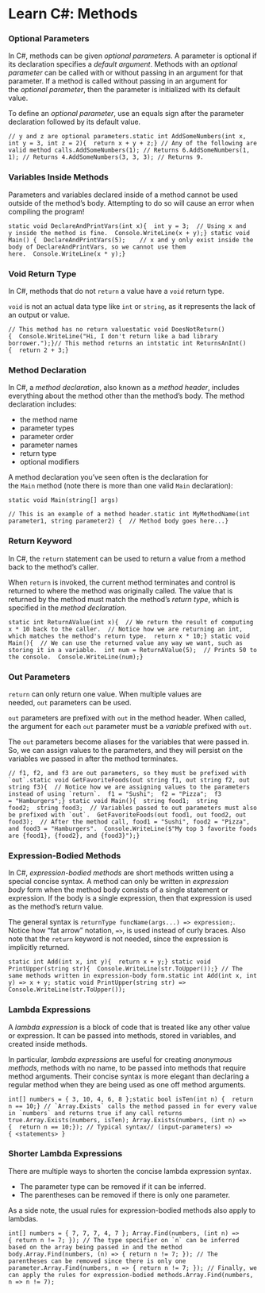 # Learn C#: Methods



### Optional Parameters

In C#, methods can be given *optional parameters*. A parameter is optional if its declaration specifies a *default argument*. Methods with an *optional parameter* can be called with or without passing in an argument for that parameter. If a method is called without passing in an argument for the *optional parameter*, then the parameter is initialized with its default value.

To define an *optional parameter*, use an equals sign after the parameter declaration followed by its default value.

```
// y and z are optional parameters.static int AddSomeNumbers(int x, int y = 3, int z = 2){  return x + y + z;} // Any of the following are valid method calls.AddSomeNumbers(1); // Returns 6.AddSomeNumbers(1, 1); // Returns 4.AddSomeNumbers(3, 3, 3); // Returns 9.
```

### Variables Inside Methods

Parameters and variables declared inside of a method cannot be used outside of the method’s body. Attempting to do so will cause an error when compiling the program!

```
static void DeclareAndPrintVars(int x){  int y = 3;  // Using x and y inside the method is fine.  Console.WriteLine(x + y);} static void Main() {  DeclareAndPrintVars(5);    // x and y only exist inside the body of DeclareAndPrintVars, so we cannot use them here.  Console.WriteLine(x * y);}
```

### Void Return Type

In C#, methods that do not `return` a value have a `void` return type.

`void` is not an actual data type like `int` or `string`, as it represents the lack of an output or value.

```
// This method has no return valuestatic void DoesNotReturn(){  Console.WriteLine("Hi, I don't return like a bad library borrower.");}// This method returns an intstatic int ReturnsAnInt(){  return 2 + 3;} 
```

### Method Declaration

In C#, a *method declaration*, also known as a *method header*, includes everything about the method other than the method’s body. The method declaration includes:

- the method name
- parameter types
- parameter order
- parameter names
- return type
- optional modifiers

A method declaration you’ve seen often is the declaration for the `Main` method (note there is more than one valid `Main` declaration):

`static void Main(string[] args)`

```
// This is an example of a method header.static int MyMethodName(int parameter1, string parameter2) {  // Method body goes here...}
```

### Return Keyword

In C#, the `return` statement can be used to return a value from a method back to the method’s caller.

When `return` is invoked, the current method terminates and control is returned to where the method was originally called. The value that is returned by the method must match the method’s *return type*, which is specified in the *method declaration*.

```
static int ReturnAValue(int x){  // We return the result of computing x * 10 back to the caller.  // Notice how we are returning an int, which matches the method's return type.  return x * 10;} static void Main(){  // We can use the returned value any way we want, such as storing it in a variable.  int num = ReturnAValue(5);  // Prints 50 to the console.  Console.WriteLine(num);}
```

### Out Parameters

`return` can only return one value. When multiple values are needed, `out` parameters can be used.

`out` parameters are prefixed with `out` in the method header. When called, the argument for each `out` parameter must be a *variable* prefixed with `out`.

The `out` parameters become aliases for the variables that were passed in. So, we can assign values to the parameters, and they will persist on the variables we passed in after the method terminates.

```
// f1, f2, and f3 are out parameters, so they must be prefixed with `out`.static void GetFavoriteFoods(out string f1, out string f2, out string f3){  // Notice how we are assigning values to the parameters instead of using `return`.  f1 = "Sushi";  f2 = "Pizza";  f3 = "Hamburgers";} static void Main(){  string food1;  string food2;  string food3;  // Variables passed to out parameters must also be prefixed with `out`.  GetFavoriteFoods(out food1, out food2, out food3);  // After the method call, food1 = "Sushi", food2 = "Pizza", and food3 = "Hamburgers".  Console.WriteLine($"My top 3 favorite foods are {food1}, {food2}, and {food3}");}
```

### Expression-Bodied Methods

In C#, *expression-bodied methods* are short methods written using a special concise syntax. A method can only be written in *expression body* form when the method body consists of a single statement or expression. If the body is a single expression, then that expression is used as the method’s return value.

The general syntax is `returnType funcName(args...) => expression;`. Notice how “fat arrow” notation, `=>`, is used instead of curly braces. Also note that the `return` keyword is not needed, since the expression is implicitly returned.

```
static int Add(int x, int y){  return x + y;} static void PrintUpper(string str){  Console.WriteLine(str.ToUpper());} // The same methods written in expression-body form.static int Add(int x, int y) => x + y; static void PrintUpper(string str) => Console.WriteLine(str.ToUpper());
```

### Lambda Expressions

A *lambda expression* is a block of code that is treated like any other value or expression. It can be passed into methods, stored in variables, and created inside methods.

In particular, *lambda expressions* are useful for creating *anonymous methods*, methods with no name, to be passed into methods that require method arguments. Their concise syntax is more elegant than declaring a regular method when they are being used as one off method arguments.

```
int[] numbers = { 3, 10, 4, 6, 8 };static bool isTen(int n) {  return n == 10;} // `Array.Exists` calls the method passed in for every value in `numbers` and returns true if any call returns true.Array.Exists(numbers, isTen); Array.Exists(numbers, (int n) => {  return n == 10;}); // Typical syntax// (input-parameters) => { <statements> }
```

### Shorter Lambda Expressions

There are multiple ways to shorten the concise lambda expression syntax.

- The parameter type can be removed if it can be inferred.
- The parentheses can be removed if there is only one parameter.

As a side note, the usual rules for expression-bodied methods also apply to lambdas.

```
int[] numbers = { 7, 7, 7, 4, 7 }; Array.Find(numbers, (int n) => { return n != 7; }); // The type specifier on `n` can be inferred based on the array being passed in and the method body.Array.Find(numbers, (n) => { return n != 7; }); // The parentheses can be removed since there is only one parameter.Array.Find(numbers, n => { return n != 7; }); // Finally, we can apply the rules for expression-bodied methods.Array.Find(numbers, n => n != 7);
```
